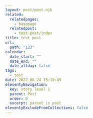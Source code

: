 ```yaml
---
layout: post/post.njk
related:
  relatedpages:
    - basepage
  relatedpost:
    - test-post/index
title: test post
url:
  path: "123"
calendar:
  date_start: ""
  date_end: ""
  date_allday: false
tags:
  - test
date: 2022-08-24 15:10:49
eleventyNavigation:
  key: story level 1
  parent: Post
  order: 0
  excerpt: parent is post
eleventyExcludeFromCollections: false
---
```

